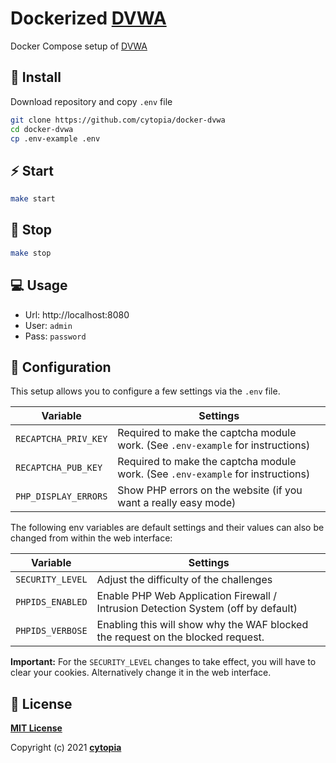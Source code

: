 # Dockerized [DVWA](https://github.com/digininja/DVWA)


Docker Compose setup of [DVWA](https://github.com/digininja/DVWA)


## :tada: Install

Download repository and copy `.env` file
```bash
git clone https://github.com/cytopia/docker-dvwa
cd docker-dvwa
cp .env-example .env
```

## :zap: Start
```bash
make start
```


## :no_entry_sign: Stop
```bash
make stop
```


## :computer: Usage

* Url: http://localhost:8080
* User: `admin`
* Pass: `password`


## :wrench: Configuration

This setup allows you to configure a few settings via the `.env` file.

| Variable | Settings |
|----------|----------|
| `RECAPTCHA_PRIV_KEY` | Required to make the captcha module work. (See `.env-example` for instructions) |
| `RECAPTCHA_PUB_KEY`  | Required to make the captcha module work. (See `.env-example` for instructions) |
| `PHP_DISPLAY_ERRORS` | Show PHP errors on the website (if you want a really easy mode) |

The following env variables are default settings and their values can also be changed from within the web interface:

| Variable | Settings |
|----------|----------|
| `SECURITY_LEVEL` | Adjust the difficulty of the challenges |
| `PHPIDS_ENABLED` | Enable PHP Web Application Firewall / Intrusion Detection System (off by default) |
| `PHPIDS_VERBOSE` | Enabling this will show why the WAF blocked the request on the blocked request. |

**Important:** For the `SECURITY_LEVEL` changes to take effect, you will have to clear your cookies. Alternatively change it in the web interface.



## :page_facing_up: License

**[MIT License](LICENSE.md)**

Copyright (c) 2021 **[cytopia](https://github.com/cytopia)**
